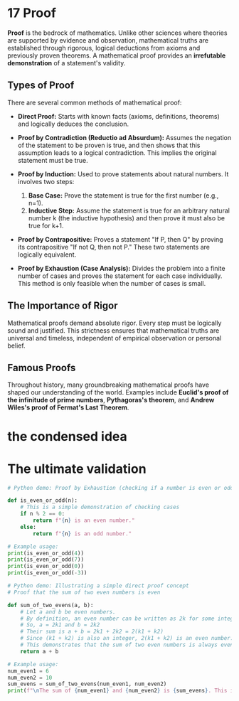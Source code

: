 # 17 Proof

**Proof** is the bedrock of mathematics. Unlike other sciences where theories are supported by evidence and observation, mathematical truths are established through rigorous, logical deductions from axioms and previously proven theorems. A mathematical proof provides an **irrefutable demonstration** of a statement's validity.

## Types of Proof

There are several common methods of mathematical proof:

*   **Direct Proof:** Starts with known facts (axioms, definitions, theorems) and logically deduces the conclusion.

*   **Proof by Contradiction (Reductio ad Absurdum):** Assumes the negation of the statement to be proven is true, and then shows that this assumption leads to a logical contradiction. This implies the original statement must be true.

*   **Proof by Induction:** Used to prove statements about natural numbers. It involves two steps:
    1.  **Base Case:** Prove the statement is true for the first number (e.g., n=1).
    2.  **Inductive Step:** Assume the statement is true for an arbitrary natural number k (the inductive hypothesis) and then prove it must also be true for k+1.

*   **Proof by Contrapositive:** Proves a statement "If P, then Q" by proving its contrapositive "If not Q, then not P." These two statements are logically equivalent.

*   **Proof by Exhaustion (Case Analysis):** Divides the problem into a finite number of cases and proves the statement for each case individually. This method is only feasible when the number of cases is small.

## The Importance of Rigor

Mathematical proofs demand absolute rigor. Every step must be logically sound and justified. This strictness ensures that mathematical truths are universal and timeless, independent of empirical observation or personal belief.

## Famous Proofs

Throughout history, many groundbreaking mathematical proofs have shaped our understanding of the world. Examples include **Euclid's proof of the infinitude of prime numbers**, **Pythagoras's theorem**, and **Andrew Wiles's proof of Fermat's Last Theorem**.

# the condensed idea

# The ultimate validation

```python
# Python demo: Proof by Exhaustion (checking if a number is even or odd)

def is_even_or_odd(n):
    # This is a simple demonstration of checking cases
    if n % 2 == 0:
        return f"{n} is an even number."
    else:
        return f"{n} is an odd number."

# Example usage:
print(is_even_or_odd(4))
print(is_even_or_odd(7))
print(is_even_or_odd(0))
print(is_even_or_odd(-3))

# Python demo: Illustrating a simple direct proof concept
# Proof that the sum of two even numbers is even

def sum_of_two_evens(a, b):
    # Let a and b be even numbers.
    # By definition, an even number can be written as 2k for some integer k.
    # So, a = 2k1 and b = 2k2
    # Their sum is a + b = 2k1 + 2k2 = 2(k1 + k2)
    # Since (k1 + k2) is also an integer, 2(k1 + k2) is an even number.
    # This demonstrates that the sum of two even numbers is always even.
    return a + b

# Example usage:
num_even1 = 6
num_even2 = 10
sum_evens = sum_of_two_evens(num_even1, num_even2)
print(f"\nThe sum of {num_even1} and {num_even2} is {sum_evens}. This is an even number.")
```
